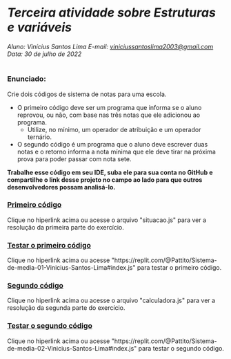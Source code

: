 # ***Terceira atividade sobre Estruturas e variáveis***
_Aluno: Vinícius Santos Lima  E-mail: viniciussantoslima2003@gmail.com<br>Data: 30 de julho de 2022_
#  

### Enunciado: 
Crie dois códigos de sistema de notas para uma escola. 
- O primeiro código deve ser um programa que informa se o aluno reprovou, ou não, com base nas três notas que ele adicionou ao programa. 
  - Utilize, no mínimo, um operador de atribuição e um operador ternário. 
- O segundo código é um programa que o aluno deve escrever duas notas e o retorno informa a nota mínima que ele deve tirar na próxima prova para poder passar com nota sete.
 
**Trabalhe esse código em seu IDE, suba ele para sua conta no GitHub e compartilhe o link desse projeto no campo ao lado para que outros desenvolvedores possam analisá-lo.**

<h3><a href="https://github.com/p4tit0/Atividades-Softex-Recife-/blob/main/JavaScript/Estruturas%20e%20variáveis/Atividade%2003/situacao.js">Primeiro código</a></h3>
Clique no hiperlink acima ou acesse o arquivo "situacao.js" para ver a resolução da primeira parte do exercício.<br>

<h3><a href="https://replit.com/@Pattito/Sistema-de-media-01-Vinicius-Santos-Lima#index.js">Testar o primeiro código</a></h3>
Clique no hiperlink acima ou acesse "https://replit.com/@Pattito/Sistema-de-media-01-Vinicius-Santos-Lima#index.js" para testar o primeiro código.<br>

<h3><a href="https://github.com/p4tit0/Atividades-Softex-Recife-/blob/main/JavaScript/Estruturas%20e%20variáveis/Atividade%2003/calculadora.js">Segundo código</a></h3>
Clique no hiperlink acima ou acesse o arquivo "calculadora.js" para ver a resolução da segunda parte do exercício.<br>

<h3><a href="https://replit.com/@Pattito/Sistema-de-media-02-Vinicius-Santos-Lima#index.js">Testar o segundo código</a></h3>
Clique no hiperlink acima ou acesse "https://replit.com/@Pattito/Sistema-de-media-02-Vinicius-Santos-Lima#index.js" para testar o segundo código.<br>
